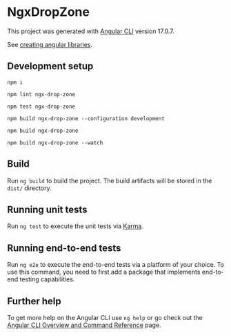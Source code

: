 # NgxDropZone

This project was generated with [Angular CLI](https://github.com/angular/angular-cli) version 17.0.7.

See [creating angular libraries](https://angular.io/guide/creating-libraries).

## Development setup

`npm i`

`npm lint ngx-drop-zone`

`npm test ngx-drop-zone`

`npm build ngx-drop-zone --configuration development`

`npm build ngx-drop-zone`

`npm build ngx-drop-zone --watch`

## Build

Run `ng build` to build the project. The build artifacts will be stored in the `dist/` directory.

## Running unit tests

Run `ng test` to execute the unit tests via [Karma](https://karma-runner.github.io).

## Running end-to-end tests

Run `ng e2e` to execute the end-to-end tests via a platform of your choice. To use this command, you need to first add a package that implements end-to-end testing capabilities.

## Further help

To get more help on the Angular CLI use `ng help` or go check out the [Angular CLI Overview and Command Reference](https://angular.io/cli) page.
